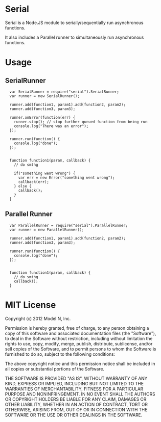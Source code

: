 Serial
====

Serial is a Node.JS module to serially/sequentially run asynchronous functions.

It also includes a Parallel runner to simultaneously run asynchronous functions.

Usage
====

SerialRunner
------------

```
  var SerialRunner = require("serial").SerialRunner;
  var runner = new SerialRunner();
  
  runner.add(function1, param1).add(function2, param2);
  runner.add(function3, param3);

  runner.onError(function(err) {
    runner.stop(); // stop further queued function from being run
    console.log("There was an error");
  });
  
  runner.run(function() {
    console.log("done");
  });


  function function1(param, callback) {
    // do smthg

    if("something went wrong") {
      var err = new Error("something went wrong");
      callback(err);
    } else {
      callback();
    }
  }
```

Parallel Runner
---------------

```
  var ParallelRunner = require("serial").ParallelRunner;
  var runner = new ParallelRunner();

  runner.add(function1, param1).add(function2, param2);
  runner.add(function3, param3);

  runner.run(function() {
    console.log("done");
  });


  function function1(param, callback) {
    // do smthg
    callback();
  }
```

MIT License
===========
Copyright (c) 2012 Model N, Inc.

Permission is hereby granted, free of charge, to any person obtaining a copy of this software and associated documentation files (the "Software"), to deal in the Software without restriction, including without limitation the rights to use, copy, modify, merge, publish, distribute, sublicense, and/or sell copies of the Software, and to permit persons to whom the Software is furnished to do so, subject to the following conditions:

The above copyright notice and this permission notice shall be included in all copies or substantial portions of the Software.

THE SOFTWARE IS PROVIDED "AS IS", WITHOUT WARRANTY OF ANY KIND, EXPRESS OR IMPLIED, INCLUDING BUT NOT LIMITED TO THE WARRANTIES OF MERCHANTABILITY, FITNESS FOR A PARTICULAR PURPOSE AND NONINFRINGEMENT. IN NO EVENT SHALL THE AUTHORS OR COPYRIGHT HOLDERS BE LIABLE FOR ANY CLAIM, DAMAGES OR OTHER LIABILITY, WHETHER IN AN ACTION OF CONTRACT, TORT OR OTHERWISE, ARISING FROM, OUT OF OR IN CONNECTION WITH THE SOFTWARE OR THE USE OR OTHER DEALINGS IN THE SOFTWARE.
